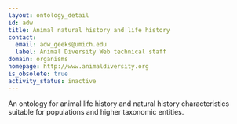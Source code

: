 ```yaml
---
layout: ontology_detail
id: adw
title: Animal natural history and life history
contact:
  email: adw_geeks@umich.edu
  label: Animal Diversity Web technical staff
domain: organisms
homepage: http://www.animaldiversity.org
is_obsolete: true
activity_status: inactive
---
```


An ontology for animal life history and natural history characteristics suitable for populations and higher taxonomic entities.
